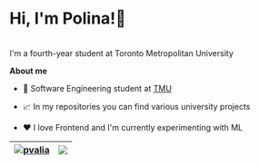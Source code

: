 <h1 align="left">Hi, I'm Polina!👋</h1>
<br />
I'm a fourth-year student at Toronto Metropolitan University

**About me**

- 💼 Software Engineering student at  [TMU]( https://www.torontomu.ca/)
  
- 📈 In my repositories you can find various university projects

- ❤️ I love Frontend and I'm currently experimenting with ML


| <a href="https://github.com/anuraghazra/github-readme-streak-stats"><img align="center" src="https://github-readme-streak-stats.herokuapp.com/?user=pvalia&&hide_border=true" alt="pvalia" /></a> | <a href="https://github.com/anuraghazra/github-readme-stats"><img align="center" src="https://github-readme-stats.vercel.app/api/top-langs/?username=pvalia&layout=compact&theme=buefy&hide_border=true" /></a> |
| ------------- | ------------- |
